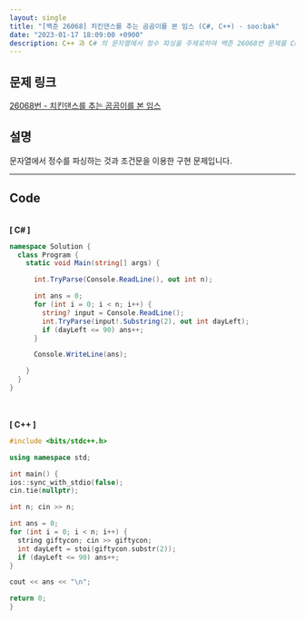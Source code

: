 ```yaml
---
layout: single
title: "[백준 26068] 치킨댄스를 추는 곰곰이를 본 임스 (C#, C++) - soo:bak"
date: "2023-01-17 18:09:00 +0900"
description: C++ 과 C# 의 문자열에서 정수 파싱을 주제로하여 백준 26068번 문제를 C# 과 C++ 으로 풀이 및 해설
---
```


## 문제 링크
  [26068번 - 치킨댄스를 추는 곰곰이를 본 임스](https://www.acmicpc.net/problem/26068)

## 설명
  문자열에서 정수를 파싱하는 것과 조건문을 이용한 구현 문제입니다.


- - -

## Code
<br>
<b>[ C# ] </b>
<br>

```c#
namespace Solution {
  class Program {
    static void Main(string[] args) {

      int.TryParse(Console.ReadLine(), out int n);

      int ans = 0;
      for (int i = 0; i < n; i++) {
        string? input = Console.ReadLine();
        int.TryParse(input!.Substring(2), out int dayLeft);
        if (dayLeft <= 90) ans++;
      }

      Console.WriteLine(ans);

    }
  }
}
  ```
<br><br>
<b>[ C++ ] </b>
<br>

  ```c++
#include <bits/stdc++.h>

using namespace std;

int main() {
  ios::sync_with_stdio(false);
  cin.tie(nullptr);

  int n; cin >> n;

  int ans = 0;
  for (int i = 0; i < n; i++) {
    string giftycon; cin >> giftycon;
    int dayLeft = stoi(giftycon.substr(2));
    if (dayLeft <= 90) ans++;
  }

  cout << ans << "\n";

  return 0;
}
  ```
